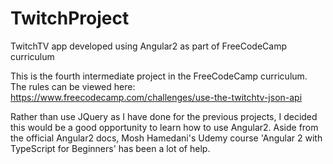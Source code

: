 # TwitchProject
TwitchTV app developed using Angular2 as part of FreeCodeCamp curriculum

This is the fourth intermediate project in the FreeCodeCamp curriculum. The rules can be viewed here:
https://www.freecodecamp.com/challenges/use-the-twitchtv-json-api

Rather than use JQuery as I have done for the previous projects, I decided this would be a good opportunity to learn how to use Angular2.
Aside from the official Angular2 docs, Mosh Hamedani's Udemy course 'Angular 2 with TypeScript for Beginners' has been a lot of help.
